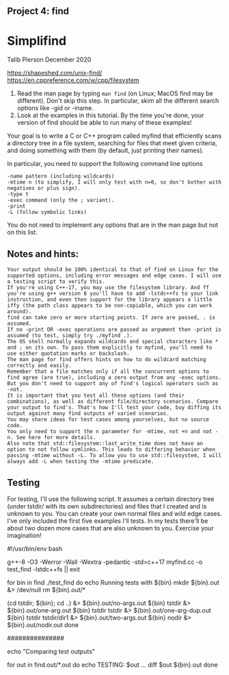 ## Project 4: find
# Simplifind
Talib Pierson
December 2020

https://shapeshed.com/unix-find/
https://en.cppreference.com/w/cpp/filesystem

1. Read the man page by typing `man find` (on Linux; MacOS find may be different). Don't skip this step. In particular, skim all the different search options like -gid or -iname.
1. Look at the examples in this tutorial. By the time you're done, your version of find should be able to run many of these examples!

Your goal is to write a C or C++ program called myfind that efficiently scans a directory tree in a file system, searching for files that meet given criteria, and doing something with them (by default, just printing their names).

In particular, you need to support the following command line options

    -name pattern (including wildcards)
    -mtime n (to simplify, I will only test with n=0, so don't bother with negatives or plus sign).
    -type t
    -exec command (only the ; variant).
    -print
    -L (follow symbolic links)

You do not need to implement any options that are in the man page but not on this list.
## Notes and hints:

    Your output should be 100% identical to that of find on Linux for the supported options, including error messages and edge cases. I will use a testing script to verify this.
    If you're using C++-17, you may use the filesystem library. And ff you're using g++ version 8 you'll have to add -lstdc++fs to your link instruction, and even then support for the library appears a little iffy (the path class appears to be non-copiable, which you can work around).
    find can take zero or more starting points. If zero are passed, . is assumed.
    If no -print OR -exec operations are passed as argument then -print is assumed (to test, simply try ./myfind .).
    The OS shell normally expands wildcards and special characters like * and ; on its own. To pass them explicitly to myfind, you'll need to use either quotation marks or backslash.
    The man page for find offers hints on how to do wildcard matching correctly and easily.
    Remember that a file matches only if all the concurrent options to find agree (are true), including a zero output from any -exec options. But you don't need to support any of find's logical operators such as -not.
    It is important that you test all these options (and their combinations), as well as different file/directory scenarios. Compare your output to find's. That's how I'll test your code, buy diffing its output against many find outputs of varied scenarios.
    You may share ideas for test cases among yourselves, but no source code.
    You only need to support the n parameter for -mtime, not +n and not -n. See here for more details.
    Also note that std::filesystem::last_write_time does not have an option to not follow symlinks. This leads to differing behavior when passing -mtime without -L. To allow you to use std::filesystem, I will always add -L when testing the -mtime predicate.

## Testing

For testing, I'll use the following script. It assumes a certain directory tree (under tstdir/ with its own subdirectories) and files that I created and is unknown to you. You can create your own normal files and wild edge cases. I've only included the first five examples I'll tests. In my tests there'll be about two dozen more cases that are also unknown to you. Exercise your imagination!

#!/usr/bin/env bash

g++-8 -O3 -Werror -Wall -Wextra -pedantic  -std=c++17 myfind.cc -o test_find -lstdc++fs || exit

for bin in find ./test_find
do
  echo Running tests with ${bin}
  mkdir ${bin}.out &> /dev/null
  rm ${bin}.out/*

  (cd tstdir; ${bin}; cd ..) &> ${bin}.out/no-args.out
  ${bin} tstdir &> ${bin}.out/one-arg.out
  ${bin} tstdir tstdir &> ${bin}.out/one-arg-dup.out
  ${bin} tstdir tstdir/dir1 &> ${bin}.out/two-args.out
  ${bin} nodir &> ${bin}.out/nodir.out
done

###############

echo "Comparing test outputs"

for out in find.out/*.out
do
  echo TESTING: $out ...
  diff $out ${bin}.out
done

